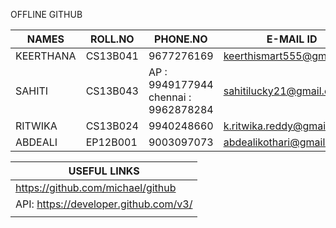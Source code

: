 OFFLINE GITHUB

|   NAMES            |    ROLL.NO      |     PHONE.NO     |     E-MAIL ID	               | 
|--------------------|-----------------|------------------|---------------------------------|
|   KEERTHANA	       |    CS13B041     |     9677276169   |     keerthismart555@gmail.com   |
|   SAHITI	         |    CS13B043     |AP : 9949177944 chennai : 9962878284   |     sahitilucky21@gmail.com     |
|   RITWIKA          |    CS13B024     |     9940248660   |     k.ritwika.reddy@gmail.com   |
|   ABDEALI          |    EP12B001     |     9003097073   |     abdealikothari@gmail.com    |


|           USEFUL LINKS                   |
|------------------------------------------|
| https://github.com/michael/github        |
| API: https://developer.github.com/v3/    |
|                                          |
